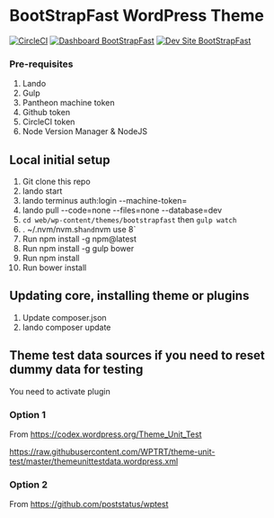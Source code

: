 # BootStrapFast WordPress Theme

[![CircleCI](https://circleci.com/gh/cnrsys/BootStrapFast.svg?style=shield)](https://circleci.com/gh/cnrsys/BootStrapFast)
[![Dashboard BootStrapFast](https://img.shields.io/badge/dashboard-BootStrapFast-yellow.svg)](https://dashboard.pantheon.io/sites/f916572b-745e-44d1-b2a3-5ae6896b13ac#dev/code)
[![Dev Site BootStrapFast](https://img.shields.io/badge/site-BootStrapFast-blue.svg)](http://dev-BootStrapFast.pantheonsite.io/)


### Pre-requisites

1) Lando
2) Gulp
3) Pantheon machine token
4) Github token
5) CircleCI token
6) Node Version Manager & NodeJS

## Local initial setup

1) Git clone this repo
2) lando start
3) lando terminus auth:login --machine-token=
4) lando pull --code=none --files=none --database=dev
5) `cd web/wp-content/themes/bootstrapfast` then `gulp watch`
6) . ~/.nvm/nvm.sh` and `nvm use 8`
7) Run npm install -g npm@latest
8) Run npm install -g gulp bower
9) Run npm install
10) Run bower install

## Updating core, installing theme or plugins

1) Update composer.json
2) lando composer update

## Theme test data sources if you need to reset dummy data for testing

You need to activate plugin

### Option 1
From https://codex.wordpress.org/Theme_Unit_Test

https://raw.githubusercontent.com/WPTRT/theme-unit-test/master/themeunittestdata.wordpress.xml

### Option 2
From https://github.com/poststatus/wptest
